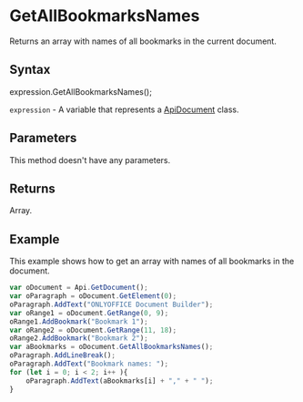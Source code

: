 # GetAllBookmarksNames

Returns an array with names of all bookmarks in the current document.

## Syntax

expression.GetAllBookmarksNames();

`expression` - A variable that represents a [ApiDocument](../ApiDocument.md) class.

## Parameters

This method doesn't have any parameters.

## Returns

Array.<string>

## Example

This example shows how to get an array with names of all bookmarks in the document.

```javascript
var oDocument = Api.GetDocument(); 
var oParagraph = oDocument.GetElement(0); 
oParagraph.AddText("ONLYOFFICE Document Builder"); 
var oRange1 = oDocument.GetRange(0, 9); 
oRange1.AddBookmark("Bookmark 1");
var oRange2 = oDocument.GetRange(11, 18); 
oRange2.AddBookmark("Bookmark 2");
var aBookmarks = oDocument.GetAllBookmarksNames();
oParagraph.AddLineBreak();
oParagraph.AddText("Bookmark names: ");
for (let i = 0; i < 2; i++ ){
	oParagraph.AddText(aBookmarks[i] + "," + " ");
}
```
